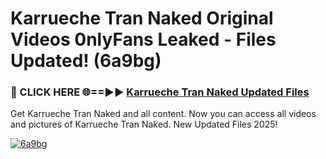 # Karrueche Tran Naked Original Videos 0nlyFans Leaked - Files Updated! (6a9bg)

<h3>🔴 CLICK HERE 🌐==►► <a href="https://tinyurl.com/yckcrads" rel="nofollow">Karrueche Tran Naked Updated Files</a></h3>

Get Karrueche Tran Naked and all content. Now you can access all videos and pictures of Karrueche Tran Naked. New Updated Files 2025!

[![6a9bg](https://i.imgur.com/hpKpOFt.gif)](https://tinyurl.com/yckcrads)
